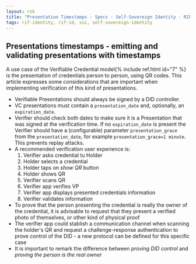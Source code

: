 ```yaml
---
layout: rsk
title: "Presentation Timestamps - Specs - Self-Sovereign Identity - RIF Identity"
tags: rif-identity, rif-id, ssi, self-sovereign-identity
---
```


## Presentations timestamps - emitting and validating presentations with timestamps

A use case of the Verifiable Credential model{% include ref.html id="7" %} is the presentation of credentials person to person, using QR codes. This article expresses some considerations that are important when implementing verification of this kind of presentations.

* Verifiable Presentations should always be signed by a DID controller.
* VC presentations must contain a `presentation_date` and, optionally, an `expiration_date`.
* Verifier should check both dates to make sure it is a Presentation that was signed at the verification time. If no `expiration_date` is present the Verifier should have a (configurable) parameter `presentation_grace` from the `presentation_date`, for example `presentation_grace=1 minute`. This prevents replay attacks.
* A recommended verification user experience is:
  1. Verifier asks credential tu Holder
  2. Holder selects a credential
  3. Holder taps on _show QR_ button
  4. Holder shows QR
  5. Verifier scans QR
  6. Verifier app verifies VP
  7. Verifier app displays presented credentials information
  8. Verifier validates information
* To prove that the person presenting the credential is really the owner of the credential, it is advisable to request that they present a verified photo of themselves, or other kind of physical proof
* The verifier app could stablish a communication channel when scanning the holder's QR and request a challenge-response authentication to prove control of the DID - a new protocol can be defined for this specific case
* It is important to remark the difference between _proving DID control_ and _proving the person is the real owner_
